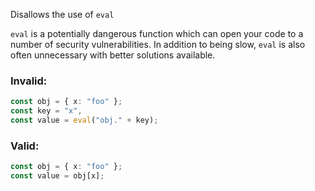 Disallows the use of `eval`

`eval` is a potentially dangerous function which can open your code to a number
of security vulnerabilities. In addition to being slow, `eval` is also often
unnecessary with better solutions available.

### Invalid:

```typescript
const obj = { x: "foo" };
const key = "x",
const value = eval("obj." + key);
```

### Valid:

```typescript
const obj = { x: "foo" };
const value = obj[x];
```
